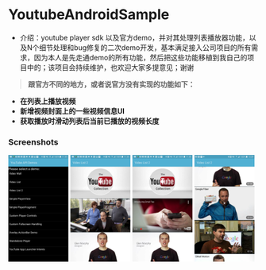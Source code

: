 # YoutubeAndroidSample
* 介绍：youtube player sdk 以及官方demo，并对其处理列表播放器功能，以及N个细节处理和bug修复的二次demo开发，基本满足接入公司项目的所有需求，因为本人是先走通demo的所有功能，然后把这些功能移植到我自己的项目中的；该项目会持续维护，也欢迎大家多提意见；谢谢

> **跟官方不同的地方，或者说官方没有实现的功能如下：** 
* **在列表上播放视频**
* **新增视频封面上的一些视频信息UI**
* **获取播放时滑动列表后当前已播放的视频长度**

### Screenshots


<img src="screenshots/guide1.png" width="24%" />
<img src="screenshots/guide2.png" width="24%" />
<img src="screenshots/guide3.png" width="24%" />
<img src="screenshots/guide4.png" width="24%" />